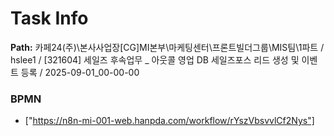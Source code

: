 # Task Info

**Path:** 카페24(주)\본사사업장\[CG]MI본부\마케팅센터\프론트빌더그룹\MIS팀\1파트 / hslee1 / [321604] 세일즈 후속업무 _ 아웃콜 영업 DB 세일즈포스 리드 생성 및 이벤트 등록 / 2025-09-01_00-00-00

### BPMN
- ["https://n8n-mi-001-web.hanpda.com/workflow/rYszVbsvvlCf2Nys"]

